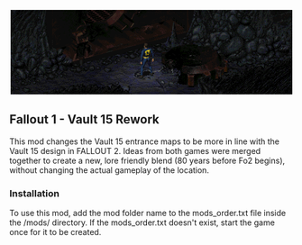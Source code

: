 <p align="center"><img src="fo1_v15_rework.png" alt="Fallout 1 Vault 15 Rework"/></p>

Fallout 1 - Vault 15 Rework
-----------------

This mod changes the Vault 15 entrance maps to be more in line with the Vault 15 design in FALLOUT 2. Ideas from both games were merged together to create a new, lore friendly blend (80 years before Fo2 begins), without changing the actual gameplay of the location.

### Installation
To use this mod, add the mod folder name to the mods_order.txt file inside the /mods/ directory. If the mods_order.txt doesn't exist, start the game once for it to be created.